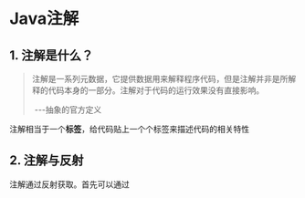 # Java注解

## 1. 注解是什么？

>注解是一系列元数据，它提供数据用来解释程序代码，但是注解并非是所解释的代码本身的一部分。注解对于代码的运行效果没有直接影响。
>
>​																						---抽象的官方定义

注解相当于一个**标签**，给代码贴上一个个标签来描述代码的相关特性

## 2. 注解与反射

注解通过反射获取。首先可以通过